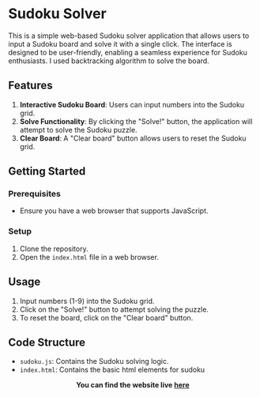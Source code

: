 # Sudoku Solver

This is a simple web-based Sudoku solver application that allows users to input a Sudoku board and solve it with a single click. The interface is designed to be user-friendly, enabling a seamless experience for Sudoku enthusiasts. I used backtracking algorithm to solve the board.

## Features

1. **Interactive Sudoku Board**: Users can input numbers into the Sudoku grid.
2. **Solve Functionality**: By clicking the "Solve!" button, the application will attempt to solve the Sudoku puzzle.
3. **Clear Board**: A "Clear board" button allows users to reset the Sudoku grid.

## Getting Started

### Prerequisites

- Ensure you have a web browser that supports JavaScript.

### Setup

1. Clone the repository.
2. Open the `index.html` file in a web browser.

## Usage

1. Input numbers (1-9) into the Sudoku grid.
2. Click on the "Solve!" button to attempt solving the puzzle.
3. To reset the board, click on the "Clear board" button.

## Code Structure

- `sudoku.js`: Contains the Sudoku solving logic.
- `index.html`: Contains the basic html elements for sudoku

**<p align='center'>You can find the website live <a href="https://burlaabhiraj.github.io/sudoku-solver/">here</a></p>**

